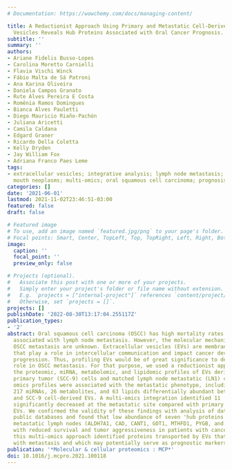 ```yaml
---
# Documentation: https://wowchemy.com/docs/managing-content/

title: A Reductionist Approach Using Primary and Metastatic Cell-Derived Extracellular
  Vesicles Reveals Hub Proteins Associated with Oral Cancer Prognosis.
subtitle: ''
summary: ''
authors:
- Ariane Fidelis Busso-Lopes
- Carolina Moretto Carnielli
- Flavia Vischi Winck
- Fábio Malta de Sá Patroni
- Ana Karina Oliveira
- Daniela Campos Granato
- Rute Alves Pereira E Costa
- Romênia Ramos Domingues
- Bianca Alves Pauletti
- Diego Mauricio Riaño-Pachón
- Juliana Aricetti
- Camila Caldana
- Edgard Graner
- Ricardo Della Coletta
- Kelly Dryden
- Jay William Fox
- Adriana Franco Paes Leme
tags:
- extracellular vesicles; integrative analysis; lymph node metastasis; mass spectrometry;
  mouth neoplasms; multi-omics; oral squamous cell carcinoma; prognosis; proteomics
categories: []
date: '2021-06-01'
lastmod: 2021-11-02T23:46:51-03:00
featured: false
draft: false

# Featured image
# To use, add an image named `featured.jpg/png` to your page's folder.
# Focal points: Smart, Center, TopLeft, Top, TopRight, Left, Right, BottomLeft, Bottom, BottomRight.
image:
  caption: ''
  focal_point: ''
  preview_only: false

# Projects (optional).
#   Associate this post with one or more of your projects.
#   Simply enter your project's folder or file name without extension.
#   E.g. `projects = ["internal-project"]` references `content/project/deep-learning/index.md`.
#   Otherwise, set `projects = []`.
projects: []
publishDate: '2022-08-30T13:17:04.255117Z'
publication_types:
- '2'
abstract: Oral squamous cell carcinoma (OSCC) has high mortality rates that are largely
  associated with lymph node metastasis. However, the molecular mechanisms that drive
  OSCC metastasis are unknown. Extracellular vesicles (EVs) are membrane-bound particles
  that play a role in intercellular communication and impact cancer development and
  progression. Thus, profiling EVs would be of great significance to decipher their
  role in OSCC metastasis. For that purpose, we used a reductionist approach to map
  the proteomic, miRNA, metabolomic, and lipidomic profiles of EVs derived from human
  primary tumor (SCC-9) cells and matched lymph node metastatic (LN1) cells. Distinct
  omics profiles were associated with the metastatic phenotype, including 670 proteins,
  217 miRNAs, 26 metabolites, and 63 lipids differentially abundant between LN1 cell-
  and SCC-9 cell-derived EVs. A multi-omics integration identified 11 'hub proteins'
  significantly decreased at the metastatic site compared with primary tumor-derived
  EVs. We confirmed the validity of these findings with analysis of data from multiple
  public databases and found that low abundance of seven 'hub proteins' in EVs from
  metastatic lymph nodes (ALDH7A1, CAD, CANT1, GOT1, MTHFD1, PYGB, and SARS) is correlated
  with reduced survival and tumor aggressiveness in patients with cancer. In summary,
  this multi-omics approach identified proteins transported by EVs that are associated
  with metastasis and which may potentially serve as prognostic markers in OSCC.
publication: '*Molecular & cellular proteomics : MCP*'
doi: 10.1016/j.mcpro.2021.100118
---
```

